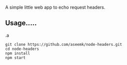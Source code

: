 A simple little web app to echo request headers.

## Usage.....
.a
```
git clone https://github.com/aseemk/node-headers.git
cd node-headers
npm install
npm start
```
